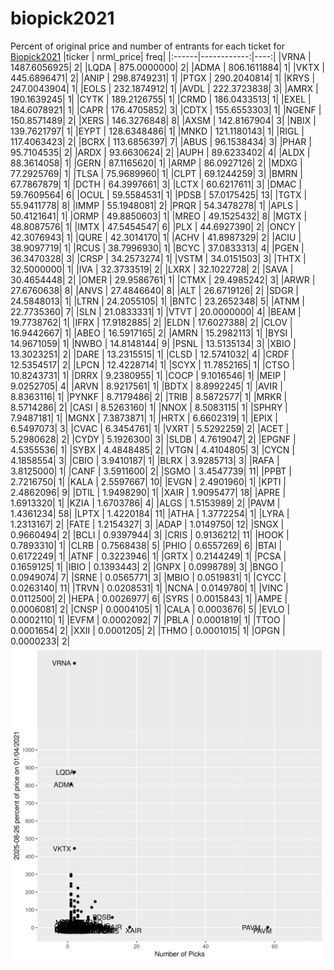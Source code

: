 # biopick2021
Percent of original price and number of entrants for each ticket for [Biopick2021](https://twitter.com/hashtag/Biopick2021)
|ticker |   nrml_price| freq|
|:------|------------:|----:|
|VRNA   | 1487.6056925|    2|
|LQDA   |  875.0000000|    2|
|ADMA   |  806.1611884|    1|
|VKTX   |  445.6896471|    2|
|ANIP   |  298.8749231|    1|
|PTGX   |  290.2040814|    1|
|KRYS   |  247.0043904|    1|
|EOLS   |  232.1874912|    1|
|AVDL   |  222.3723838|    3|
|AMRX   |  190.1639245|    1|
|CYTK   |  189.2126755|    1|
|CRMD   |  186.0433513|    1|
|EXEL   |  184.6078921|    1|
|CAPR   |  176.4705852|    3|
|CDTX   |  155.6553303|    1|
|NGENF  |  150.8571489|    2|
|XERS   |  146.3276848|    8|
|AXSM   |  142.8167904|    3|
|NBIX   |  139.7621797|    1|
|EYPT   |  128.6348486|    1|
|MNKD   |  121.1180143|    1|
|RIGL   |  117.4063423|    2|
|BCRX   |  113.6856397|    7|
|ABUS   |   96.1538434|    3|
|PHAR   |   95.7104535|    2|
|ARDX   |   93.6630624|    2|
|AUPH   |   89.6233402|    4|
|ALDX   |   88.3614058|    1|
|GERN   |   87.1165620|    1|
|ARMP   |   86.0927126|    2|
|MDXG   |   77.2925769|    1|
|TLSA   |   75.9689960|    1|
|CLPT   |   69.1244259|    3|
|BMRN   |   67.7867879|    1|
|DCTH   |   64.3997661|    3|
|LCTX   |   60.6217611|    3|
|DMAC   |   59.7609564|    6|
|OCUL   |   59.5584531|    1|
|PDSB   |   57.0175425|   13|
|TGTX   |   55.9411778|    8|
|IMMP   |   55.1948081|    2|
|PRQR   |   54.3478278|    1|
|APLS   |   50.4121641|    1|
|ORMP   |   49.8850603|    1|
|MREO   |   49.1525432|    8|
|MGTX   |   48.8087576|    1|
|IMTX   |   47.5454547|    6|
|PLX    |   44.6927390|    2|
|ONCY   |   42.3076943|    1|
|QURE   |   42.3014170|    1|
|ACHV   |   41.8987329|    2|
|ACIU   |   38.9097719|    1|
|RCUS   |   38.7996930|    1|
|BCYC   |   37.0833313|    4|
|PGEN   |   36.3470328|    3|
|CRSP   |   34.2573274|    1|
|VSTM   |   34.0151503|    3|
|THTX   |   32.5000000|    1|
|IVA    |   32.3733519|    2|
|LXRX   |   32.1022728|    2|
|SAVA   |   30.4654448|    2|
|OMER   |   29.9586761|    1|
|CTMX   |   29.4985242|    3|
|ARWR   |   27.6760638|    8|
|ANVS   |   27.4846640|    8|
|ALT    |   26.6719126|    2|
|SDGR   |   24.5848013|    1|
|LTRN   |   24.2055105|    1|
|BNTC   |   23.2652348|    5|
|ATNM   |   22.7735360|    7|
|SLN    |   21.0833331|    1|
|VTVT   |   20.0000000|    4|
|BEAM   |   19.7738762|    1|
|IFRX   |   17.9182885|    2|
|ELDN   |   17.6027388|    2|
|CLOV   |   16.9442667|    1|
|ABEO   |   16.5917165|    2|
|AMRN   |   15.2982113|    1|
|BYSI   |   14.9671059|    1|
|NWBO   |   14.8148144|    9|
|PSNL   |   13.5135134|    3|
|XBIO   |   13.3023251|    2|
|DARE   |   13.2315515|    1|
|CLSD   |   12.5741032|    4|
|CRDF   |   12.5354517|    2|
|LPCN   |   12.4228714|    1|
|SCYX   |   11.7852165|    1|
|CTSO   |   10.8243731|    1|
|DRRX   |    9.2380955|    1|
|COCP   |    9.1016546|    1|
|MEIP   |    9.0252705|    4|
|ARVN   |    8.9217561|    1|
|BDTX   |    8.8992245|    1|
|AVIR   |    8.8363116|    1|
|PYNKF  |    8.7179486|    2|
|TRIB   |    8.5872577|    1|
|MRKR   |    8.5714286|    2|
|CASI   |    8.5263160|    1|
|NNOX   |    8.5083115|    1|
|SPHRY  |    7.9487181|    1|
|MGNX   |    7.3873871|    1|
|HRTX   |    6.6602319|    1|
|EPIX   |    6.5497073|    3|
|CVAC   |    6.3454761|    1|
|VXRT   |    5.5292259|    2|
|ACET   |    5.2980628|    2|
|CYDY   |    5.1926300|    3|
|SLDB   |    4.7619047|    2|
|EPGNF  |    4.5355536|    1|
|SYBX   |    4.4848485|    2|
|VTGN   |    4.4104805|    3|
|CYCN   |    4.1858554|    3|
|CBIO   |    3.9410187|    1|
|BLRX   |    3.9285713|    3|
|RAFA   |    3.8125000|    1|
|CANF   |    3.5911600|    2|
|SGMO   |    3.4547739|   11|
|PPBT   |    2.7216750|    1|
|KALA   |    2.5597667|   10|
|EVGN   |    2.4901960|    1|
|KPTI   |    2.4862096|    9|
|DTIL   |    1.9498290|    1|
|XAIR   |    1.9095477|   18|
|APRE   |    1.6913320|    1|
|KZIA   |    1.6703786|    4|
|ALGS   |    1.5153989|    2|
|PAVM   |    1.4361234|   58|
|LPTX   |    1.4220184|   11|
|ATHA   |    1.3772254|    1|
|LYRA   |    1.2313167|    2|
|FATE   |    1.2154327|    3|
|ADAP   |    1.0149750|   12|
|SNGX   |    0.9660494|    2|
|BCLI   |    0.9397944|    3|
|CRIS   |    0.9136212|   11|
|HOOK   |    0.7893310|    1|
|CLRB   |    0.7568438|    5|
|PHIO   |    0.6557269|    6|
|BTAI   |    0.6172249|    1|
|ATNF   |    0.3223946|    1|
|GRTX   |    0.2144249|    1|
|PCSA   |    0.1659125|    1|
|IBIO   |    0.1393443|    2|
|GNPX   |    0.0998789|    3|
|BNGO   |    0.0949074|    7|
|SRNE   |    0.0565771|    3|
|MBIO   |    0.0519831|    1|
|CYCC   |    0.0263140|   11|
|TRVN   |    0.0208531|    1|
|NCNA   |    0.0149780|    1|
|VINC   |    0.0112500|    2|
|HEPA   |    0.0026977|    6|
|SYRS   |    0.0015843|    1|
|AMPE   |    0.0006081|    2|
|CNSP   |    0.0004105|    1|
|CALA   |    0.0003676|    5|
|EVLO   |    0.0002110|    1|
|EVFM   |    0.0002092|    7|
|PBLA   |    0.0001819|    1|
|TTOO   |    0.0001654|    2|
|XXII   |    0.0001205|    2|
|THMO   |    0.0001015|    1|
|OPGN   |    0.0000233|    2|
![retvspicks](biopicks.png?raw=true)
